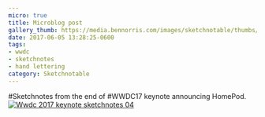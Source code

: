 ```yaml
---
micro: true
title: Microblog post
gallery_thumb: https://media.bennorris.com/images/sketchnotable/thumbs/wwdc-2017-keynote-sketchnotes-04.jpg
date: 2017-06-05 13:28:25-0600
tags:
- wwdc
- sketchnotes
- hand lettering
category: Sketchnotable
---
```


#Sketchnotes from the end of #WWDC17 keynote announcing HomePod. [![Wwdc 2017 keynote sketchnotes 04](https://media.bennorris.com/images/sketchnotable/wwdc-2017/wwdc-2017-keynote-sketchnotes-04.jpg)](https://media.bennorris.com/images/sketchnotable/wwdc-2017/wwdc-2017-keynote-sketchnotes-04.jpg)